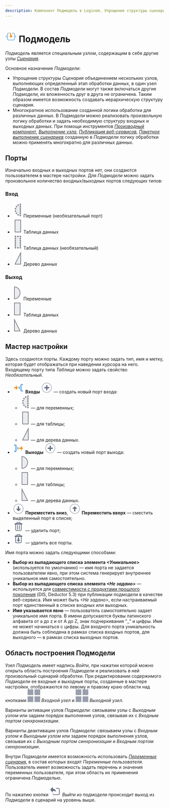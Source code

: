 ```yaml
---
description: Компонент Подмодель в Loginom. Упрощение структуры сценария. Объединение нескольких узлов в один. Мастер настройки.
---
```

# ![Подмодель](./../../images/icons/components/generic_default.svg) Подмодель

*Подмодель* является специальным узлом, содержащим в себе другие узлы *[Сценария](./../../workflow/README.md#proektirovanie-stsenariev)*.

 Основное назначение *Подмодели*:
  - Упрощение структуры *Сценария* объединением нескольких узлов, выполняющих определенный этап обработки данных, в один узел *Подмодели*. В состав *Подмодели* могут также включаться другие *Подмодели*, их вложенность друг в друга не ограничена. Таким образом имеется возможность создавать иерархическую структуру сценария.
  - Многократное использование созданной логики обработки для различных данных. В *Подмодели* можно реализовать произвольную логику обработки и задать необходимую структуру входных и выходных данных. При помощи инструментов *[Производный компонент](./../../workflow/derived-component.md)*, *[Выполнение узла](./execute-node.md)*, *[Публикация веб-сервисов](./../../integration/web-services/README.md#sozdanie-sobstvennykh-veb-servisov)*, *[Пакетное выполнение сценариев](./../../workflow/batchlauncher.md#paketnoe-vypolnenie-stsenariev)* созданную в *Подмодели* логику обработки можно применять многократно для различных данных.

## Порты

Изначально входных и выходных портов нет, они создаются пользователем в мастере настройки. Для *Подмодели* можно задать произвольное количество входных/выходных портов следующих типов:

### Вход

* ![Входные переменные](./../../images/icons/app/node/ports/inputs-optional/variable_inactive.svg) Переменные (необязательный порт)
* ![Входной источник данных](./../../images/icons/app/node/ports/inputs/table_inactive.svg) Таблица данных
* ![Входной источник данных](./../../images/icons/app/node/ports/inputs-optional/table_inactive.svg) Таблица данных (необязательный)
* ![Входное дерево данных](./../../images/icons/app/node/ports/inputs/tree_inactive.svg) Дерево данных

### Выход

* ![Выходные переменные](./../../images/icons/app/node/ports/outputs/variable_inactive.svg) Переменные
* ![Выходной набор данных](./../../images/icons/app/node/ports/outputs/table_inactive.svg) Таблица данных
* ![Выходное дерево данных](./../../images/icons/app/node/ports/outputs/tree_inactive.svg) Дерево данных

## Мастер настройки

Здесь создаются порты. Каждому порту можно задать тип, имя и метку, которая будет отображаться при наведении курсора на него. Входящему порту типа *Таблица* можно задать свойство *Необязательный*.

* ![Входы](./../../images/icons/common/system-object/port-in_default.svg) **Входы** ![Новый порт](./../../images/icons/common/toolbar-controls/plus_default.svg) — создать новый порт входа:
  * ![Для переменных](./../../images/icons/app/node/ports/inputs-optional/variable_inactive.svg) — для переменных;
  * ![Для таблицы](./../../images/icons/app/node/ports/inputs/table_inactive.svg) — для таблицы;
  * ![Для дерева данных](./../../images/icons/app/node/ports/inputs/tree_inactive.svg) — для дерева данных.
* ![Выходы](./../../images/icons/common/system-object/port-out_default.svg) **Выходы** ![Новый порт](./../../images/icons/common/toolbar-controls/plus_default.svg) — создать новый порт выхода:
  * ![Для переменных](./../../images/icons/app/node/ports/outputs/variable_inactive.svg) — для переменных;
  * ![Для таблицы](./../../images/icons/app/node/ports/outputs/table_inactive.svg) — для таблицы;
  * ![Для дерева данных](./../../images/icons/app/node/ports/outputs/tree_inactive.svg) — для дерева данных.
* ![Переместить вниз](./../../images/icons/common/toolbar-controls/movedown_default.svg) **Переместить вниз**, ![Переместить вверх](./../../images/icons/common/toolbar-controls/moveup_default.svg) **Переместить вверх** — сместить выделенный порт в списке;
* ![Удалить порт](./../../images/icons/common/toolbar-controls/delete_default.svg) — удалить порт;
* ![Удалить все порты](./../../images/icons/common/toolbar-controls/delete-all_default.svg) — удалить все порты.

Имя порта можно задать следующими способами:

* **Выбор из выпадающего списка элемента *<Уникальное>*** (используется по умолчанию) — имя порта не задается пользователем явно, при этом система генерирует внутреннее уникальное имя самостоятельно.
* **Выбор из выпадающего списка элемента *<Не задано>*** — используется для [совместимости с продуктами прошлого поколения](./../../integration/web-services/publishing-web-service.md#sovmestimost-veb-servisov-loginom-s-deductor) (DIS, Deductor 5.3) при публикации подмодели в качестве веб-сервиса. Имя может быть *<Не задано>*, если настраиваемый порт единственный в списке входных или выходных.
* **Имя указывается явно** — пользователь самостоятельно задает уникальное имя порта. В имени допускаются буквы латинского алфавита от а до z и от А до Z, знак подчеркивания "_" и цифры. Имя не может начинаться с цифры. Для входного порта уникальность должна быть соблюдена в рамках списка входных портов, для выходного — в рамках списка выходных портов.

## Область построения Подмодели

Узел *Подмодель* имеет надпись *Войти*, при нажатии которой можно открыть область построения *Подмодели* и реализовать в ней произвольный сценарий обработки. При редактировании содержимого *Подмодели* ее входные и выходные порты, созданные в мастере настройки, отображаются по левому и правому краю области над кнопками ![Выходной узел](./../../images/icons/app/node/ports/submodel-port/submodel-port_20x20.svg) *Входной узел* и ![Выходной узел](./../../images/icons/app/node/ports/submodel-port/submodel-port_20x20.svg) *Выходной узел*.

Варианты активации узлов *Подмодели*: связываем узлы с *Выходным узлом* или задаем порядок выполнения узлов, связывая их с *Входным портом синхронизхации*.

Варианты деактивации узлов *Подмодели*: связываем узлы с *Входным узлом* и *Выходным узлом* или задаем порядок выполнения узлов, связывая их с *Выходным портом синхронизации* и *Входным портом синхронизации*. 

Внутри *Подмодели* имеется возможность использовать *[Переменные сценария](./../../workflow/variables/scenario-variables.md)*, в состав которых входят *Переменные пользователя*. Пользователь имеет возможность задать перечень и значения переменных пользователя, при этом область их применения ограничена *Подмоделью*.

По нажатию кнопки ![Выйти из подмодели](./../../images/icons/app/node/submodel/back.svg) *Выйти из подмодели* происходит выход из *Подмодели* в сценарий на уровень выше.
